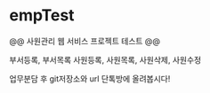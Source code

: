 # empTest
@@ 사원관리 웹 서비스 프로젝트 테스트 @@

부서등록, 부서목록
사원등록, 사원목록, 사원삭제, 사원수정

업무분담 후 git저장소와 url 단톡방에 올려봅시다!
